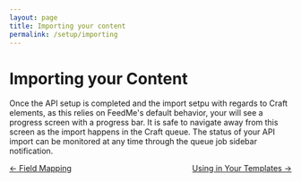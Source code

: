 ```yaml
---
layout: page
title: Importing your content
permalink: /setup/importing
---
```

# Importing your Content

Once the API setup is completed and the import setpu with regards to Craft elements, as this relies on FeedMe's default behavior, your will see a progress screen with a progress bar. It is safe to navigate away from this screen as the import happens in the Craft queue. The status of your API import can be monitored at any time through the queue job sidebar notification.

<div style="display: flex; justify-content: space-between">
<a href="/setup/mapping">← Field Mapping</a><a href="/setup/templates">Using in Your Templates →</a>
</div>